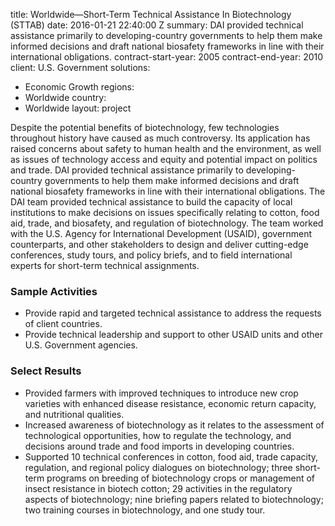 
title: Worldwide—Short-Term Technical Assistance In Biotechnology (STTAB)
date: 2016-01-21 22:40:00 Z
summary: DAI provided technical assistance primarily to developing-country governments
  to help them make informed decisions and draft national biosafety frameworks in
  line with their international obligations.
contract-start-year: 2005
contract-end-year: 2010
client: U.S. Government
solutions:
- Economic Growth
regions:
- Worldwide
country:
- Worldwide
layout: project


Despite the potential benefits of biotechnology, few technologies throughout history have caused as much controversy. Its application has raised concerns about safety to human health and the environment, as well as issues of technology access and equity and potential impact on politics and trade. DAI provided technical assistance primarily to developing-country governments to help them make informed decisions and draft national biosafety frameworks in line with their international obligations. The DAI team provided technical assistance to build the capacity of local institutions to make decisions on issues specifically relating to cotton, food aid, trade, and biosafety, and regulation of biotechnology. The team worked with the U.S. Agency for International Development (USAID), government counterparts, and other stakeholders to design and deliver cutting-edge conferences, study tours, and policy briefs, and to field international experts for short-term technical assignments.

### Sample Activities

* Provide rapid and targeted technical assistance to address the requests of client countries.
* Provide technical leadership and support to other USAID units and other U.S. Government agencies.

### Select Results

* Provided farmers with improved techniques to introduce new crop varieties with enhanced disease resistance, economic return capacity, and nutritional qualities.
* Increased awareness of biotechnology as it relates to the assessment of technological opportunities, how to regulate the technology, and decisions around trade and food imports in developing countries.
* Supported 10 technical conferences in cotton, food aid, trade capacity, regulation, and regional policy dialogues on biotechnology; three short-term programs on breeding of biotechnology crops or management of insect resistance in biotech cotton; 29 activities in the regulatory aspects of biotechnology; nine briefing papers related to biotechnology; two training courses in biotechnology, and one study tour.
